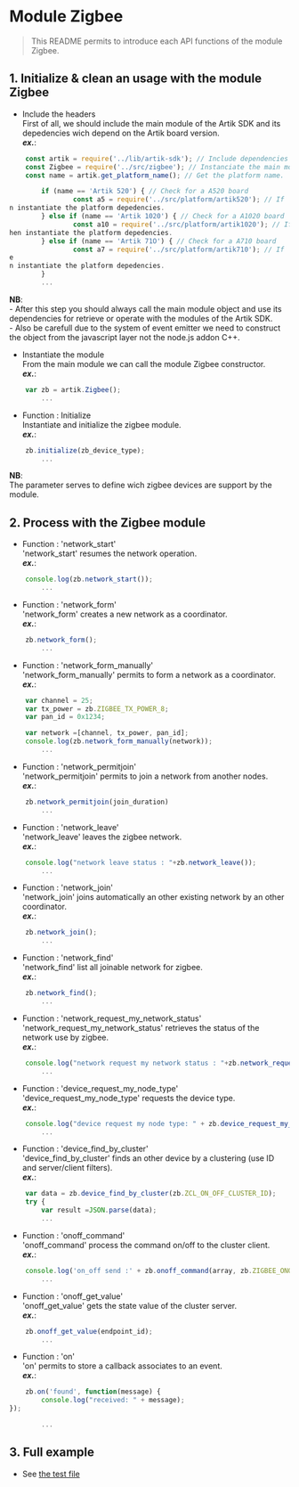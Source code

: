 # Module Zigbee
   > This README permits to introduce each API functions of the module Zigbee.

## 1. Initialize & clean an usage with the module  Zigbee
   * Include the headers  
   First of all, we should include the main module of the Artik SDK and its depedencies wich depend on the Artik board version.  
   **_ex\._**:  

```javascript
	const artik = require('../lib/artik-sdk'); // Include dependencies of the Artik SDK.  
    const Zigbee = require('../src/zigbee'); // Instanciate the main module object.  
	const name = artik.get_platform_name(); // Get the platform name.

        if (name == 'Artik 520') { // Check for a A520 board
                const a5 = require('../src/platform/artik520'); // If 'yes', thee
n instantiate the platform depedencies.
        } else if (name == 'Artik 1020') { // Check for a A1020 board
                const a10 = require('../src/platform/artik1020'); // If 'yes', tt
hen instantiate the platform depedencies.
        } else if (name == 'Artik 71O') { // Check for a A710 board
                const a7 = require('../src/platform/artik710'); // If 'yes', thee
e
n instantiate the platform depedencies.
        }
		...
```
 __NB__:  
   \- After this step you should always call the main module object and use its dependencies for retrieve or operate with the modules of the Artik SDK.  
   \- Also be carefull due to the system of event emitter we need to construct the object from the javascript layer not the node.js addon C++.  
   
   * Instantiate the module  
   From the main module we can call the module Zigbee constructor.  
   **_ex\._**:  

```javascript
	var zb = artik.Zigbee();
		...
```

   * Function : Initialize  
   Instantiate and initialize the zigbee module.   
   **_ex\._**:  

```javascript
	zb.initialize(zb_device_type);
		...
```
 __NB__:  
   The parameter serves to define wich zigbee devices are support by the module.  
   

## 2. Process with the Zigbee module
   * Function : 'network_start'  
   'network_start' resumes the network operation.  
   **_ex\._**:  

```javascript
	console.log(zb.network_start());
		...
```

   * Function : 'network_form'  
   'network_form' creates a new network as a coordinator.  
   **_ex\._**:  

```javascript
	zb.network_form();
		...
```

   * Function : 'network_form_manually'  
   'network_form_manually' permits to form a network as a coordinator.  
   **_ex\._**:  

```javascript
	var channel = 25;  
	var tx_power = zb.ZIGBEE_TX_POWER_8;  
	var pan_id = 0x1234;  

	var network =[channel, tx_power, pan_id];
	console.log(zb.network_form_manually(network));
		...
```

   * Function : 'network_permitjoin'  
   'network_permitjoin' permits to join a network from another nodes.  
   **_ex\._**:  

```javascript
	zb.network_permitjoin(join_duration)
		...
```

   * Function : 'network_leave'  
   'network_leave' leaves the zigbee network.  
   **_ex\._**:  

```javascript
	console.log("network leave status : "+zb.network_leave());
		...
```

   * Function : 'network_join'  
   'network_join' joins automatically an other existing network by an other coordinator.  
   **_ex\._**:  

```javascript
	zb.network_join();
		...
```

   * Function : 'network_find'  
   'network_find' list all joinable network for zigbee.  
   **_ex\._**:  

```javascript
	zb.network_find();
		...
```

   * Function : 'network_request_my_network_status'  
   'network_request_my_network_status' retrieves the status of the network use by zigbee.  
   **_ex\._**:  

```javascript
	console.log("network request my network status : "+zb.network_request_my_network_status());
		...
```

   * Function : 'device_request_my_node_type'  
   'device_request_my_node_type' requests the device type.  
   **_ex\._**:  

```javascript
	console.log("device request my node type: " + zb.device_request_my_node_type());
		...
```

   * Function : 'device_find_by_cluster'  
   'device_find_by_cluster' finds an other device by a clustering (use ID and server/client filters).  
   **_ex\._**:  

```javascript
	var data = zb.device_find_by_cluster(zb.ZCL_ON_OFF_CLUSTER_ID);
	try {
		var result =JSON.parse(data);
		...
```

   * Function : 'onoff_command'  
   'onoff_command' process the command on/off to the cluster client.  
   **_ex\._**:  

```javascript
	console.log('on_off send :' + zb.onoff_command(array, zb.ZIGBEE_ONOFF_TOGGLE));
		...
```

   * Function : 'onoff_get_value'  
   'onoff_get_value' gets the state value of the cluster server.  
   **_ex\._**:  

```javascript
	zb.onoff_get_value(endpoint_id);
		...
```

   * Function : 'on'    
   'on' permits to store a callback associates to an event.  
   **_ex\._**:  

```javascript
	zb.on('found', function(message) {
        console.log("received: " + message);
});

		...
```

## 3. Full example

   * See [the test file](/test/zigbee-test.js)
